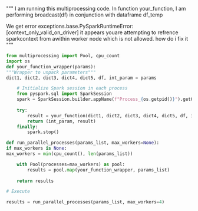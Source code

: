 """
I am running this multiprocessing code.
In function your_function, I am performing broadcast(df) in conjunction with dataframe df_temp

We get error exceptions.base.PySparkRuntimeError: [context_only_valid_on_driver] it appears youare attempting to
refrence sparkcontext from awithin worker node which is not allowed. how do i fix it
"""

```python
from multiprocessing import Pool, cpu_count
import os
def your_function_wrapper(params):
"""Wrapper to unpack parameters"""
dict1, dict2, dict3, dict4, dict5, df, int_param = params

    # Initialize Spark session in each process
    from pyspark.sql import SparkSession
    spark = SparkSession.builder.appName(f"Process_{os.getpid()}").getOrCreate()
    
    try:
        result = your_function(dict1, dict2, dict3, dict4, dict5, df, int_param)
        return (int_param, result)
    finally:
        spark.stop()

def run_parallel_processes(params_list, max_workers=None):
if max_workers is None:
max_workers = min(cpu_count(), len(params_list))

    with Pool(processes=max_workers) as pool:
        results = pool.map(your_function_wrapper, params_list)
    
    return results

# Execute

results = run_parallel_processes(params_list, max_workers=4)
```
